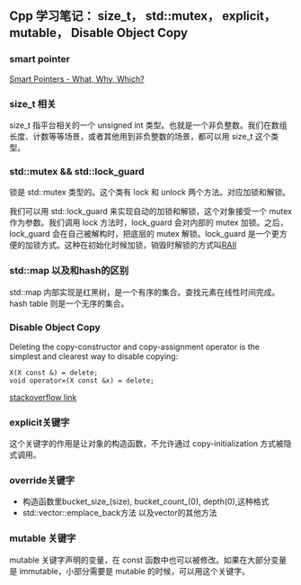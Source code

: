 ## Cpp 学习笔记： size_t， std::mutex， explicit， mutable， Disable Object Copy


### smart pointer

[Smart Pointers - What, Why, Which?](http://ootips.org/yonat/4dev/smart-pointers.html)

### size_t 相关

size_t 指平台相关的一个 unsigned int 类型。也就是一个非负整数。我们在数组长度、计数等等场景，或者其他用到非负整数的场景，都可以用 size_t 这个类型。


### std::mutex && std::lock_guard

锁是 std::mutex 类型的。这个类有 lock 和 unlock 两个方法。对应加锁和解锁。

我们可以用 std::lock_guard 来实现自动的加锁和解锁，这个对象接受一个 mutex 作为参数。我们调用 lock 方法时，lock_guard 会对内部的 mutex 加锁。之后，lock_guard 会在自己被解构时，把底层的 mutex 解锁。lock_guard 是一个更方便的加锁方式。这种在初始化时候加锁，销毁时解锁的方式叫[RAII](https://en.wikipedia.org/wiki/Resource_acquisition_is_initialization)


### std::map 以及和hash的区别

std::map 内部实现是红黑树，是一个有序的集合。查找元素在线性时间完成。hash table 则是一个无序的集合。


### Disable Object Copy

Deleting the copy-constructor and copy-assignment operator is the simplest and clearest way to disable copying:

```
X(X const &) = delete;
void operator=(X const &x) = delete;
```

[stackoverflow link](https://stackoverflow.com/questions/23709690/most-concise-way-to-disable-copying-class-in-c11?utm_medium=organic&utm_source=google_rich_qa&utm_campaign=google_rich_qa)

### explicit关键字

这个关键字的作用是让对象的构造函数，不允许通过 copy-initialization 方式被隐式调用。

### override关键字

+ 构造函数里bucket_size_(size), bucket_count_(0), depth(0),这种格式
+ std::vector::emplace_back方法 以及vector的其他方法

### mutable 关键字

mutable 关键字声明的变量，在 const 函数中也可以被修改。如果在大部分变量是 immutable，小部分需要是 mutable 的时候，可以用这个关键字。